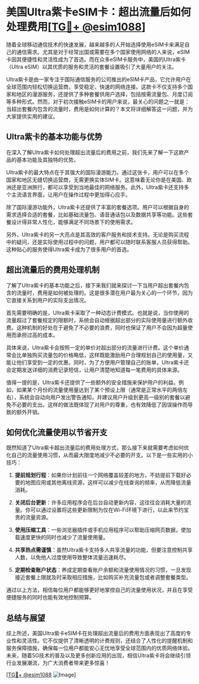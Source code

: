 # 美国Ultra紫卡eSIM卡：超出流量后如何处理费用[[TG💪+ @esim1088](https://t.me/s/esim1088)]

随着全球移动通信技术的快速发展，越来越多的人开始选择使用eSIM卡来满足自己的通信需求。尤其是对于经常出国或需要在多个国家使用网络的人来说，eSIM卡因其便捷性和灵活性成为了首选。而在众多eSIM卡服务中，美国的Ultra紫卡（Ultra eSIM）以其优质的服务和灵活的套餐设置吸引了大量用户的关注。

Ultra紫卡是由一家专注于国际通信服务的公司推出的eSIM卡产品，它允许用户在全球范围内轻松切换运营商，享受稳定、快速的网络连接。这款卡不仅支持多个国家和地区的漫游服务，还提供了多种套餐供用户选择，包括按需流量包、月度订阅等多种形式。然而，对于初次接触eSIM卡的用户来说，最关心的问题之一就是：当超出套餐内包含的流量时，费用是如何计算的？本文将详细解答这一问题，并为大家提供实用的建议。

## Ultra紫卡的基本功能与优势

在深入了解Ultra紫卡如何处理超出流量后的费用之前，我们先来了解一下这款产品的基本功能及其独特的优势。

Ultra紫卡的最大特点在于其强大的国际漫游能力。通过这张卡，用户可以在多个国家和地区无缝切换运营商，无需更换实体SIM卡。这意味着无论你是在美国、欧洲还是亚洲旅行，都可以享受到当地最佳的网络服务。此外，Ultra紫卡还支持多个主流语言界面，让用户在操作过程中更加得心应手。

除了国际漫游功能外，Ultra紫卡还提供了丰富的套餐选项。用户可以根据自身的需求选择合适的套餐，比如基础流量包、语音通话包以及数据共享等功能。这些套餐设计得非常人性化，能够满足不同场景下的使用需求。

另外，Ultra紫卡的另一大亮点是其高效的客户服务和技术支持。无论是购买流程中的疑问，还是实际使用过程中的问题，用户都可以随时联系客服人员获得帮助。这种贴心的服务使得Ultra紫卡成为了很多用户的首选。

## 超出流量后的费用处理机制

了解了Ultra紫卡的基本功能之后，接下来我们就来探讨一下当用户超出套餐内包含的流量时，费用是如何被处理的。这是很多潜在用户最为关心的一个环节，因为它直接关系到用户的实际支出情况。

首先需要明确的是，Ultra紫卡采取了一种动态计费模式。也就是说，当你使用的流量超过了套餐规定的限额时，系统会自动根据超出部分的实际使用量进行额外收费。这种机制的好处在于避免了不必要的浪费，同时也保证了用户不会因为超量使用而承担过高的成本。

具体来说，Ultra紫卡会按照一定的单价对超出部分的流量进行计费。这个单价通常会比单独购买流量包的价格略低，这样既能激励用户合理规划自己的使用量，又能让他们享受到一定的优惠。同时，为了方便用户管理自己的账单，Ultra紫卡还会定期发送详细的消费记录短信，让用户清楚地知道每一笔费用的具体来源。

值得一提的是，Ultra紫卡还提供了一些额外的安全措施来保护用户的利益。例如，如果某个月份的流量使用量达到了某个预设上限（通常是正常水平的两倍左右），系统会自动向用户发出警告通知，并建议用户升级到更高一级别的套餐以避免不必要的支出。这样的做法既体现了对用户的尊重，也有效降低了因误操作而导致的额外开销。

## 如何优化流量使用以节省开支

既然知道了Ultra紫卡超出流量后的费用处理方式，那么接下来就需要考虑如何优化自己的流量使用习惯，从而最大限度地减少不必要的开支。以下是一些实用的小技巧：

1. **提前规划行程**：如果你计划前往一个网络覆盖较差的地方，不妨提前下载好必要的地图应用或其他离线资源，这样可以减少在线查询的频率，从而降低流量消耗。
   
2. **关闭后台更新**：许多应用程序会在后台自动更新内容，这往往会消耗大量的流量。你可以通过设置将这些更新限制为仅在Wi-Fi环境下进行，以此来节约宝贵的流量资源。

3. **使用压缩工具**：一些浏览器插件或手机应用程序可以帮助压缩网页数据，使加载速度更快的同时也减少了流量使用量。

4. **共享热点需谨慎**：虽然Ultra紫卡支持多人共享流量的功能，但要注意控制共享人数，以免他人过度使用导致整体流量迅速耗尽。

5. **定期检查账户状态**：养成定期查看账户余额和流量使用情况的习惯，一旦发现接近套餐上限就及时采取相应措施，比如购买补充流量包或者调整套餐类型。

通过以上方法，相信每位用户都能够更好地掌控自己的流量使用状况，并且在享受便捷服务的同时也能有效地控制预算。

## 总结与展望

综上所述，美国Ultra紫卡eSIM卡在处理超出流量后的费用方面表现出了高度的专业性和灵活性。它不仅提供了清晰透明的计费规则，还结合了人性化的提醒机制和服务保障措施，确保每一位用户都能安心无忧地享受全球范围内的优质网络体验。未来，随着5G技术的普及以及更多创新应用的出现，相信Ultra紫卡将会继续引领行业发展潮流，为广大消费者带来更多惊喜！

[[TG💪+ @esim1088](https://t.me/s/esim1088) ![Image](https://i.postimg.cc/4NQfJmqS/Snipaste-2025-05-13-00-14-12.png)]